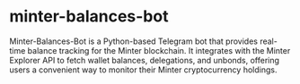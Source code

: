 # minter-balances-bot
Minter-Balances-Bot is a Python-based Telegram bot that provides real-time balance tracking for the Minter blockchain. It integrates with the Minter Explorer API to fetch wallet balances, delegations, and unbonds, offering users a convenient way to monitor their Minter cryptocurrency holdings.
